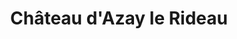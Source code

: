 ---
guid: "e819b539f9f9"
title: "Château d'Azay le Rideau"
latlng: "47.259023, 0.465725"
youtubeId: "bm8vowIwFbY" 
---